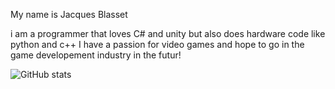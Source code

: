 My name is Jacques Blasset

i am a programmer that loves C# and unity but also does hardware code like python and c++
I have a passion for video games and hope to go in the game developement industry in the futur!

![GitHub stats](https://github-readme-stats.vercel.app/api?username=Jackette-tech&show_icons=true&theme=calm)
